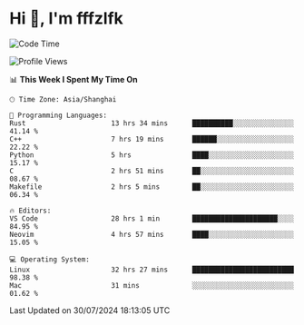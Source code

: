 # Hi 👋, I'm fffzlfk

<!--START_SECTION:waka-->
![Code Time](http://img.shields.io/badge/Code%20Time-833%20hrs%2039%20mins-blue)

![Profile Views](http://img.shields.io/badge/Profile%20Views-0-blue)

📊 **This Week I Spent My Time On** 

```text
🕑︎ Time Zone: Asia/Shanghai

💬 Programming Languages: 
Rust                     13 hrs 34 mins      ██████████░░░░░░░░░░░░░░░   41.14 % 
C++                      7 hrs 19 mins       ██████░░░░░░░░░░░░░░░░░░░   22.22 % 
Python                   5 hrs               ████░░░░░░░░░░░░░░░░░░░░░   15.17 % 
C                        2 hrs 51 mins       ██░░░░░░░░░░░░░░░░░░░░░░░   08.67 % 
Makefile                 2 hrs 5 mins        ██░░░░░░░░░░░░░░░░░░░░░░░   06.34 % 

🔥 Editors: 
VS Code                  28 hrs 1 min        █████████████████████░░░░   84.95 % 
Neovim                   4 hrs 57 mins       ████░░░░░░░░░░░░░░░░░░░░░   15.05 % 

💻 Operating System: 
Linux                    32 hrs 27 mins      █████████████████████████   98.38 % 
Mac                      31 mins             ░░░░░░░░░░░░░░░░░░░░░░░░░   01.62 % 
```


 Last Updated on 30/07/2024 18:13:05 UTC
<!--END_SECTION:waka-->
